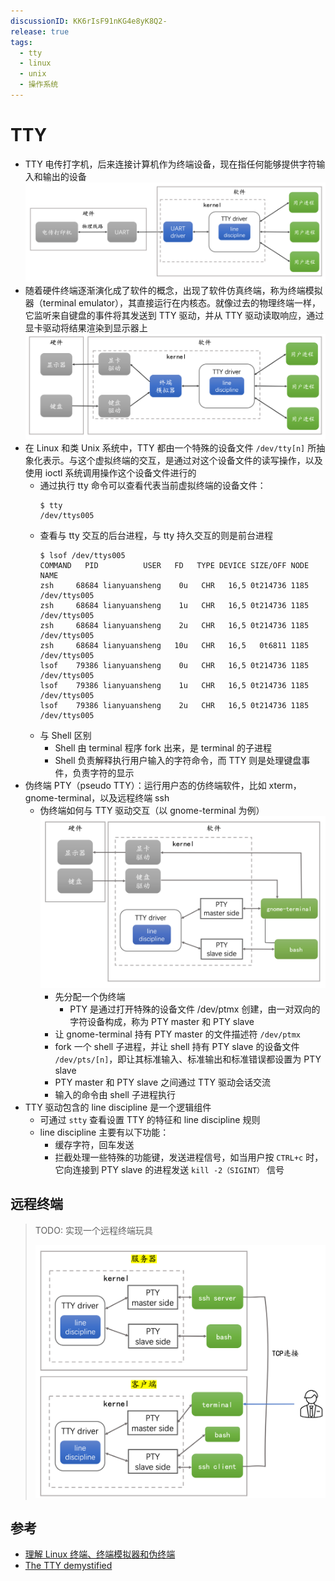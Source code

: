```yaml
---
discussionID: KK6rIsF91nKG4e8yK8Q2-
release: true
tags:
  - tty
  - linux
  - unix
  - 操作系统
---
```


# TTY

- TTY 电传打字机，后来连接计算机作为终端设备，现在指任何能够提供字符输入和输出的设备 ![图 1](./images/1aac543024f545443e7b5332931ac12c1bf67271863b8b4ca51dd886017a6a85.png)
- 随着硬件终端逐渐演化成了软件的概念，出现了软件仿真终端，称为终端模拟器（terminal emulator），其直接运行在内核态。就像过去的物理终端一样，它监听来自键盘的事件将其发送到 TTY 驱动，并从 TTY 驱动读取响应，通过显卡驱动将结果渲染到显示器上 ![图 2](./images/fa2f03d5301daa28808053d63b7adcc85af52666da788f429fa8b9fe2d0fe6b2.png)
- 在 Linux 和类 Unix 系统中，TTY 都由一个特殊的设备文件 `/dev/tty[n]` 所抽象化表示。与这个虚拟终端的交互，是通过对这个设备文件的读写操作，以及使用 ioctl 系统调用操作这个设备文件进行的
  - 通过执行 tty 命令可以查看代表当前虚拟终端的设备文件：
    ```shell
    $ tty
    /dev/ttys005
    ```
  - 查看与 tty 交互的后台进程，与 tty 持久交互的则是前台进程
    ```shell
    $ lsof /dev/ttys005
    COMMAND   PID          USER   FD   TYPE DEVICE SIZE/OFF NODE NAME
    zsh     68684 lianyuansheng    0u   CHR   16,5 0t214736 1185 /dev/ttys005
    zsh     68684 lianyuansheng    1u   CHR   16,5 0t214736 1185 /dev/ttys005
    zsh     68684 lianyuansheng    2u   CHR   16,5 0t214736 1185 /dev/ttys005
    zsh     68684 lianyuansheng   10u   CHR   16,5   0t6811 1185 /dev/ttys005
    lsof    79386 lianyuansheng    0u   CHR   16,5 0t214736 1185 /dev/ttys005
    lsof    79386 lianyuansheng    1u   CHR   16,5 0t214736 1185 /dev/ttys005
    lsof    79386 lianyuansheng    2u   CHR   16,5 0t214736 1185 /dev/ttys005
    ```
  - 与 Shell 区别
    - Shell 由 terminal 程序 fork 出来，是 terminal 的子进程
    - Shell 负责解释执行用户输入的字符命令，而 TTY 则是处理键盘事件，负责字符的显示
- 伪终端 PTY（pseudo TTY）：运行用户态的仿终端软件，比如 xterm，gnome-terminal，以及远程终端 ssh
  - 伪终端如何与 TTY 驱动交互（以 gnome-terminal 为例） ![图 3](./images/1663782356918.png)
    - 先分配一个伪终端
      - PTY 是通过打开特殊的设备文件 /dev/ptmx 创建，由一对双向的字符设备构成，称为 PTY master 和 PTY slave
    - 让 gnome-terminal 持有 PTY master 的文件描述符 `/dev/ptmx`
    - fork 一个 shell 子进程，并让 shell 持有 PTY slave 的设备文件 `/dev/pts/[n]`，即让其标准输入、标准输出和标准错误都设置为 PTY slave
    - PTY master 和 PTY slave 之间通过 TTY 驱动会话交流
    - 输入的命令由 shell 子进程执行
- TTY 驱动包含的 line discipline 是一个逻辑组件
  - 可通过 `stty` 查看设置 TTY 的特征和 line discipline 规则
  - line discipline 主要有以下功能：
    - 缓存字符，回车发送
    - 拦截处理一些特殊的功能键，发送进程信号，如当用户按 `CTRL+c` 时，它向连接到 PTY slave 的进程发送 `kill -2（SIGINT）` 信号

## 远程终端

> TODO: 实现一个远程终端玩具
>
> ![图 4](./images/1663783077209.png)

## 参考

- [理解 Linux 终端、终端模拟器和伪终端](https://mazhen.tech/p/%E7%90%86%E8%A7%A3linux-%E7%BB%88%E7%AB%AF%E7%BB%88%E7%AB%AF%E6%A8%A1%E6%8B%9F%E5%99%A8%E5%92%8C%E4%BC%AA%E7%BB%88%E7%AB%AF/)
- [The TTY demystified](http://www.linusakesson.net/programming/tty/)
